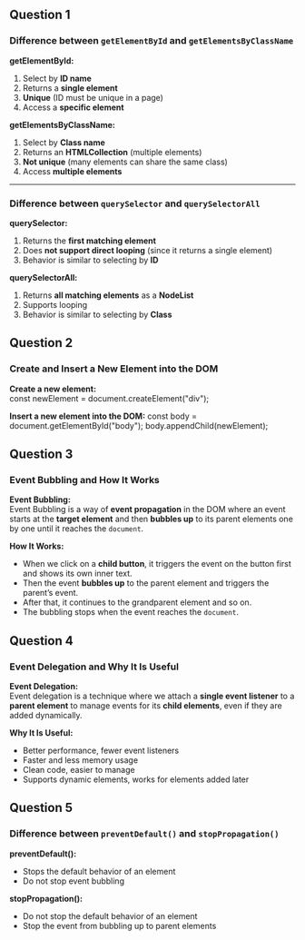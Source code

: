 ##  Question 1

###  Difference between `getElementById` and `getElementsByClassName`

**getElementById:**
1. Select by **ID name**
2. Returns a **single element**
3. **Unique** (ID must be unique in a page)
4. Access a **specific element**

**getElementsByClassName:**
1. Select by **Class name**
2. Returns an **HTMLCollection** (multiple elements)
3. **Not unique** (many elements can share the same class)
4. Access **multiple elements**

---

###  Difference between `querySelector` and `querySelectorAll`

**querySelector:**
1. Returns the **first matching element**
2. Does **not support direct looping** (since it returns a single element)
3. Behavior is similar to selecting by **ID**

**querySelectorAll:**
1. Returns **all matching elements** as a **NodeList**
2. Supports looping 
3. Behavior is similar to selecting by **Class**

##  Question 2  

###  Create and Insert a New Element into the DOM  

**Create a new element:**  
const newElement = document.createElement("div");

**Insert a new element into the DOM:**
const body = document.getElementById("body");
body.appendChild(newElement);

## Question 3  

###  Event Bubbling and How It Works

**Event Bubbling:**  
Event Bubbling is a way of **event propagation** in the DOM where an event starts at the **target element** and then **bubbles up** to its parent elements one by one until it reaches the `document`.

**How It Works:**  
- When we click on a **child button**, it triggers the event on the button first and shows its own inner text.  
- Then the event **bubbles up** to the parent element and triggers the parent’s event.  
- After that, it continues to the grandparent element and so on.  
- The bubbling stops when the event reaches the `document`.

##  Question 4  

###  Event Delegation and Why It Is Useful

**Event Delegation:**  
Event delegation is a technique where we attach a **single event listener** to a **parent element** to manage events for its **child elements**, even if they are added dynamically.  

**Why It Is Useful:**  
-  Better performance, fewer event listeners  
-  Faster and less memory usage  
-  Clean code, easier to manage  
-  Supports dynamic elements, works for elements added later

##  Question 5  

###  Difference between `preventDefault()` and `stopPropagation()`

**preventDefault():**  
-  Stops the default behavior of an element  
-  Do not stop event bubbling  

**stopPropagation():**  
-  Do not stop the default behavior of an element  
-  Stop the event from bubbling up to parent elements

